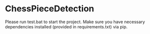 # ChessPieceDetection
Please run test.bat to start the project. Make sure you have necessary dependencies installed (provided in requirements.txt) via pip.

